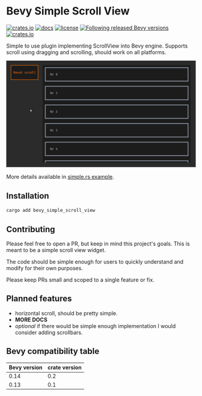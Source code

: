 # Bevy Simple Scroll View

[![crates.io](https://img.shields.io/crates/v/bevy_simple_scroll_view.svg)](https://crates.io/crates/bevy_simple_scroll_view)
[![docs](https://docs.rs/bevy_simple_scroll_view/badge.svg)](https://docs.rs/bevy_simple_scroll_view)
[![license](https://img.shields.io/crates/l/bevy_simple_scroll_view)](https://github.com/Leinnan/bevy_simple_scroll_view#license)
[![Following released Bevy versions](https://img.shields.io/badge/Bevy%20tracking-released%20version-lightblue)](https://bevyengine.org/learn/quick-start/plugin-development/#main-branch-tracking)
[![crates.io](https://img.shields.io/crates/d/bevy_simple_scroll_view.svg)](https://crates.io/crates/bevy_simple_scroll_view)

Simple to use plugin implementing ScrollView into Bevy engine. Supports scroll using dragging and scrolling, should work on all platforms.

![Gif with plugin in action](record.gif)

More details available in [simple.rs example](examples/simple.rs).

## Installation

```sh
cargo add bevy_simple_scroll_view
```

## Contributing

Please feel free to open a PR, but keep in mind this project's goals. This is meant to be a simple scroll view widget.

The code should be simple enough for users to quickly understand and modify for their own purposes.

Please keep PRs small and scoped to a single feature or fix.

## Planned features

- horizontal scroll, should be pretty simple.
- **MORE DOCS**
- _optional_ if there would be simple enough implementation I would consider adding scrollbars.

## Bevy compatibility table

Bevy version | crate version
--- | ---
0.14 | 0.2
0.13 | 0.1
